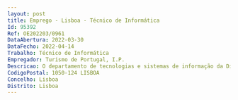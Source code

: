```yaml
--- 
layout: post
title: Emprego - Lisboa - Técnico de Informática
Id: 95392
Ref: OE202203/0961
DataAbertura: 2022-03-30
DataFecho: 2022-04-14
Trabalho: Técnico de Informática
Empregador: Turismo de Portugal, I.P.
Descricao: O departamento de tecnologias e sistemas de informação da Direção Financeira e de Tecnologias do Turismo de Portugal, pretende realizar o recrutamento de 2 técnicos de informática para desempenho das seguintes funções   Implementar, administrar e manter os sistemas de suporte às aplicações, virtualização, armazenamento e base de dados da infraestrutura tecnológica de TI   Definir e implementar as políticas de monitorização de serviço relativas à infraestrutura tecnológica de TI   Planear, implementar, administrar e gerir sistemas de backup   Implementar, administrar e manter os sistemas e as infraestruturas tecnológicas de suporte às funções corporativas e de negócio   Assegurar a gestão do Datacenter   Assegurar o desenho dos sistemas e gestão da infraestrutura de comunicação de dados e voz, garantindo a operacionalidade dos equipamentos e serviços   Implementar as políticas e procedimentos de cibersegurança e segurança da informação em cumprimento do quadro legal aplicável e da política de proteção de dados em vigor, por forma a assegurar os requisitos estabelecidos de confidencialidade, integridade e disponibilidade de dados e sistemas   Assegurar a administração dos sistemas locais   Assegurar a operação de equipamentos de rede (Firewalls, Proxy Servers, VPNs e serviços de autenticação)    Assegurar a resolução dos incidentes, pedidos de serviço e problemas no âmbito das suas atribuições, de modo a garantir a alta disponibilidade dos sistemas.
CodigoPostal: 1050-124 LISBOA
Concelho: Lisboa
Distrito: Lisboa
--- 
```

